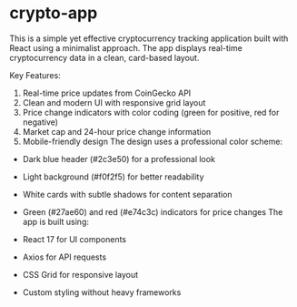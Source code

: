 # crypto-app

This is a simple yet effective cryptocurrency tracking application built with React using a minimalist approach. The app displays real-time cryptocurrency data in a clean, card-based layout.

Key Features:

1. Real-time price updates from CoinGecko API
2. Clean and modern UI with responsive grid layout
3. Price change indicators with color coding (green for positive, red for negative)
4. Market cap and 24-hour price change information
5. Mobile-friendly design
The design uses a professional color scheme:

- Dark blue header (#2c3e50) for a professional look
- Light background (#f0f2f5) for better readability
- White cards with subtle shadows for content separation
- Green (#27ae60) and red (#e74c3c) indicators for price changes
The app is built using:

- React 17 for UI components
- Axios for API requests
- CSS Grid for responsive layout
- Custom styling without heavy frameworks
